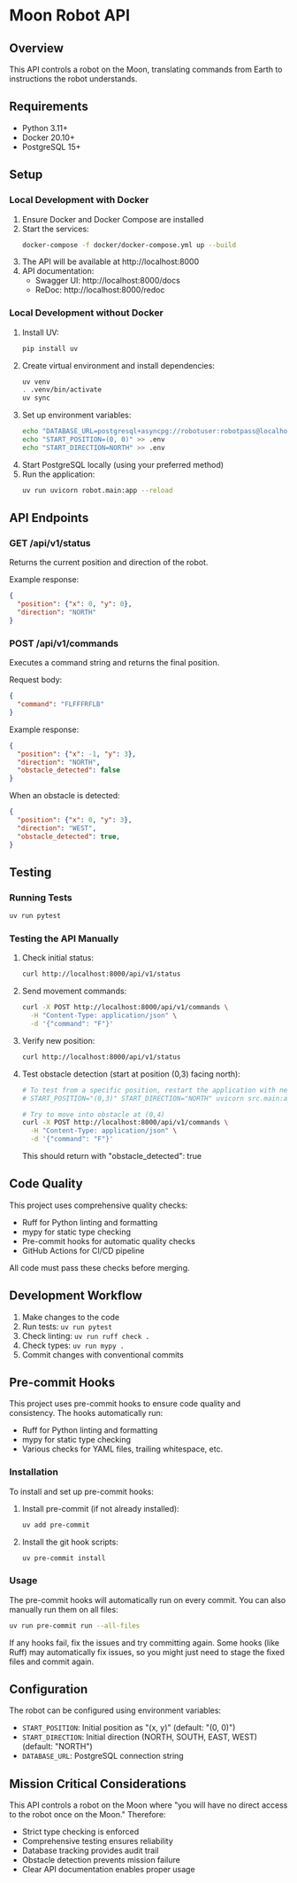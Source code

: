 # Moon Robot API

## Overview
This API controls a robot on the Moon, translating commands from Earth to instructions the robot understands.

## Requirements
- Python 3.11+
- Docker 20.10+
- PostgreSQL 15+

## Setup

### Local Development with Docker

1. Ensure Docker and Docker Compose are installed
2. Start the services:
   ```bash
   docker-compose -f docker/docker-compose.yml up --build
   ```
3. The API will be available at http://localhost:8000
4. API documentation:
   - Swagger UI: http://localhost:8000/docs
   - ReDoc: http://localhost:8000/redoc

### Local Development without Docker

1. Install UV:
   ```bash
   pip install uv
   ```
2. Create virtual environment and install dependencies:
   ```bash
   uv venv
   . .venv/bin/activate
   uv sync
   ```
3. Set up environment variables:
   ```bash
   echo "DATABASE_URL=postgresql+asyncpg://robotuser:robotpass@localhost:5432/moonrobot" > .env
   echo "START_POSITION=(0, 0)" >> .env
   echo "START_DIRECTION=NORTH" >> .env
   ```
4. Start PostgreSQL locally (using your preferred method)
5. Run the application:
   ```bash
   uv run uvicorn robot.main:app --reload
   ```

## API Endpoints

### GET /api/v1/status
Returns the current position and direction of the robot.

Example response:
```json
{
  "position": {"x": 0, "y": 0},
  "direction": "NORTH"
}
```

### POST /api/v1/commands
Executes a command string and returns the final position.

Request body:
```json
{
  "command": "FLFFFRFLB"
}
```

Example response:
```json
{
  "position": {"x": -1, "y": 3},
  "direction": "NORTH",
  "obstacle_detected": false
}
```

When an obstacle is detected:
```json
{
  "position": {"x": 0, "y": 3},
  "direction": "WEST",
  "obstacle_detected": true,
}
```

## Testing

### Running Tests
```bash
uv run pytest
```

### Testing the API Manually

1. Check initial status:
   ```bash
   curl http://localhost:8000/api/v1/status
   ```

2. Send movement commands:
   ```bash
   curl -X POST http://localhost:8000/api/v1/commands \
     -H "Content-Type: application/json" \
     -d '{"command": "F"}'
   ```

3. Verify new position:
   ```bash
   curl http://localhost:8000/api/v1/status
   ```

4. Test obstacle detection (start at position (0,3) facing north):
   ```bash
   # To test from a specific position, restart the application with new environment variables:
   # START_POSITION="(0,3)" START_DIRECTION="NORTH" uvicorn src.main:app --reload

   # Try to move into obstacle at (0,4)
   curl -X POST http://localhost:8000/api/v1/commands \
     -H "Content-Type: application/json" \
     -d '{"command": "F"}'
   ```
   This should return with "obstacle_detected": true

## Code Quality

This project uses comprehensive quality checks:

- Ruff for Python linting and formatting
- mypy for static type checking
- Pre-commit hooks for automatic quality checks
- GitHub Actions for CI/CD pipeline

All code must pass these checks before merging.

## Development Workflow

1. Make changes to the code
2. Run tests: `uv run pytest`
3. Check linting: `uv run ruff check .`
4. Check types: `uv run mypy .`
5. Commit changes with conventional commits

## Pre-commit Hooks

This project uses pre-commit hooks to ensure code quality and consistency. The hooks automatically run:

- Ruff for Python linting and formatting
- mypy for static type checking
- Various checks for YAML files, trailing whitespace, etc.

### Installation

To install and set up pre-commit hooks:

1. Install pre-commit (if not already installed):
   ```bash
   uv add pre-commit
   ```

2. Install the git hook scripts:
   ```bash
   uv pre-commit install
   ```

### Usage

The pre-commit hooks will automatically run on every commit. You can also manually run them on all files:

```bash
uv run pre-commit run --all-files
```

If any hooks fail, fix the issues and try committing again. Some hooks (like Ruff) may automatically fix issues, so you might just need to stage the fixed files and commit again.

## Configuration

The robot can be configured using environment variables:

- `START_POSITION`: Initial position as "(x, y)" (default: "(0, 0)")
- `START_DIRECTION`: Initial direction (NORTH, SOUTH, EAST, WEST) (default: "NORTH")
- `DATABASE_URL`: PostgreSQL connection string

## Mission Critical Considerations

This API controls a robot on the Moon where "you will have no direct access to the robot once on the Moon." Therefore:

- Strict type checking is enforced
- Comprehensive testing ensures reliability
- Database tracking provides audit trail
- Obstacle detection prevents mission failure
- Clear API documentation enables proper usage
